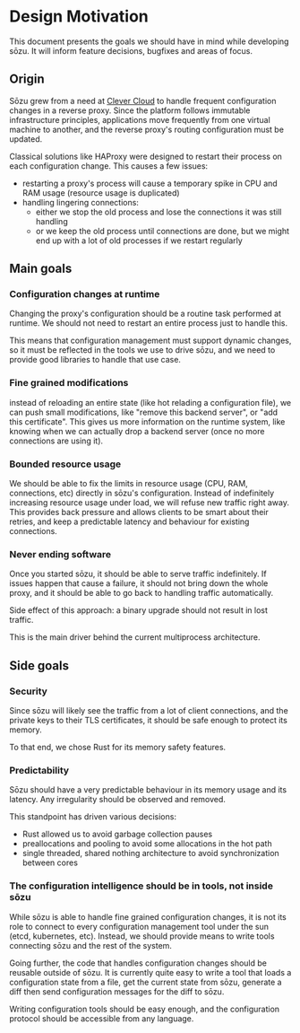 # Design Motivation

This document presents the goals we should have in mind while developing sōzu.
It will inform feature decisions, bugfixes and areas of focus.

## Origin

Sōzu grew from a need at [Clever Cloud](https://www.clever-cloud.com) to handle frequent
configuration changes in a reverse proxy. Since the platform follows immutable infrastructure
principles, applications move frequently from one virtual machine to another, and the
reverse proxy's routing configuration must be updated.

Classical solutions like HAProxy were designed to restart their process on each configuration
change. This causes a few issues:

- restarting a proxy's process will cause a temporary spike in CPU and RAM usage (resource usage is duplicated)
- handling lingering connections:
  - either we stop the old process and lose the connections it was still handling
  - or we keep the old process until connections are done, but we might end up with a lot of old processes if we restart regularly

## Main goals

### Configuration changes at runtime

Changing the proxy's configuration should be a routine task performed at runtime.
We should not need to restart an entire process just to handle this.

This means that configuration management must support dynamic changes, so it must be
reflected in the tools we use to drive sōzu, and we need to provide good libraries
to handle that use case.

### Fine grained modifications

instead of reloading an entire state (like hot relading a configuration file),
we can push small modifications, like "remove this backend server", or
"add this certificate". This gives us more information on the runtime system,
like knowing when we can actually drop a backend server (once no more connections
are using it).

### Bounded resource usage

We should be able to fix the limits in resource usage (CPU, RAM, connections, etc)
directly in sōzu's configuration. Instead of indefinitely increasing resource usage under load,
we will refuse new traffic right away. This provides back pressure and allows clients
to be smart about their retries, and keep a predictable latency and behaviour for
existing connections.

### Never ending software

Once you started sōzu, it should be able to serve traffic indefinitely. If issues
happen that cause a failure, it should not bring down the whole proxy, and it should
be able to go back to handling traffic automatically.

Side effect of this approach: a binary upgrade should not result in lost traffic.

This is the main driver behind the current multiprocess architecture.

## Side goals

### Security

Since sōzu will likely see the traffic from a lot of client connections, and the private
keys to their TLS certificates, it should be safe enough to protect its memory.

To that end, we chose Rust for its memory safety features.

### Predictability

Sōzu should have a very predictable behaviour in its memory usage and its latency.
Any irregularity should be observed and removed.

This standpoint has driven various decisions:

- Rust allowed us to avoid garbage collection pauses
- preallocations and pooling to avoid some allocations in the hot path
- single threaded, shared nothing architecture to avoid synchronization between cores

### The configuration intelligence should be in tools, not inside sōzu

While sōzu is able to handle fine grained configuration changes, it is not its role
to connect to every configuration management tool under the sun (etcd, kubernetes, etc).
Instead, we should provide means to write tools connecting sōzu and the rest of the system.

Going further, the code that handles configuration changes should be reusable outside of sōzu.
It is currently quite easy to write a tool that loads a configuration state from a file,
get the current state from sōzu, generate a diff then send configuration messages for the diff
to sōzu.

Writing configuration tools should be easy enough, and the configuration protocol should be
accessible from any language.

